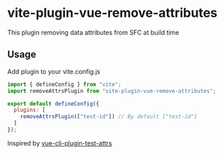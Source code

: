 # vite-plugin-vue-remove-attributes

This plugin removing data attributes from SFC at build time

## Usage

Add plugin to your vite.config.js

```javascript
import { defineConfig } from "vite";
import removeAttrsPlugin from "vite-plugin-vue-remove-attributes";

export default defineConfig({
  plugins: [
    removeAttrsPlugin(["test-id"]) // By default ["test-id"]
  ]
});
```

Inspired by [vue-cli-plugin-test-attrs](https://github.com/LinusBorg/vue-cli-plugin-test-attrs)


